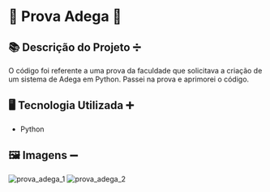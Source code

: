 # 🐍 Prova Adega 🍺

## 📚 Descrição do Projeto ➗
O código foi referente a uma prova da faculdade que solicitava a criação de um sistema de Adega em Python.  Passei na prova e aprimorei o código.

## 🖥️ Tecnologia Utilizada ➕
- Python

## 🖼️ Imagens ➖
![prova_adega_1](https://github.com/VitorSouza01/Prova_Adega/assets/104541182/56d2e65c-8692-44d3-a079-c966dd8061b0)
![prova_adega_2](https://github.com/VitorSouza01/Prova_Adega/assets/104541182/64591629-30b7-4441-943b-5c9b295c0697)
